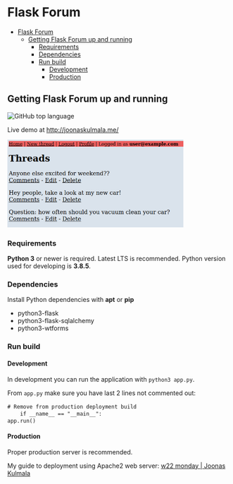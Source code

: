 # Flask Forum

- [Flask Forum](#flask-forum)
  - [Getting Flask Forum up and running](#getting-flask-forum-up-and-running)
    - [Requirements](#requirements)
    - [Dependencies](#dependencies)
    - [Run build](#run-build)
      - [Development](#development)
      - [Production](#production)

## Getting Flask Forum up and running

![GitHub top language](https://img.shields.io/github/languages/top/JoonasKulmala/Flask-Forum)

Live demo at http://joonaskulmala.me/

<img src="UI.png" width="400">


### Requirements

**Python 3** or newer is required. Latest LTS is recommended. Python version used for developing is **3.8.5**.

### Dependencies

Install Python dependencies with **apt** or **pip**

* python3-flask
* python3-flask-sqlalchemy
* python3-wtforms

### Run build

#### Development

In development you can run the application with `python3 app.py`.

From `app.py` make sure you have last 2 lines not commented out:

    # Remove from production deployment build
        if __name__ == "__main__":
    app.run()

#### Production

Proper production server is recommended.

My guide to deployment using Apache2 web server: [w22 monday | Joonas Kulmala](https://github.com/JoonasKulmala/Python-weppipalvelu/tree/main/w22/monday)
